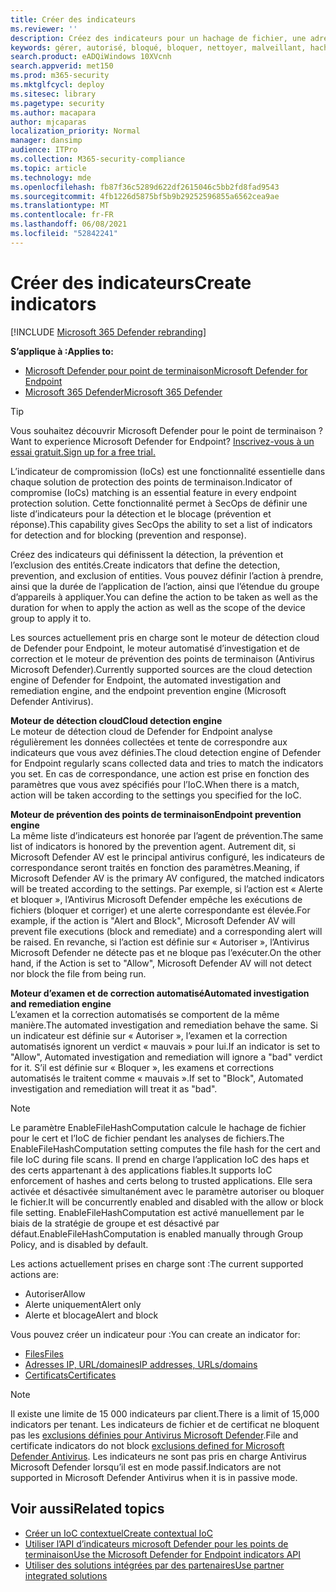 ```yaml
---
title: Créer des indicateurs
ms.reviewer: ''
description: Créez des indicateurs pour un hachage de fichier, une adresse IP, des URL ou des domaines qui définissent la détection, la prévention et l’exclusion des entités.
keywords: gérer, autorisé, bloqué, bloquer, nettoyer, malveillant, hachage de fichier, adresse IP, url, domaine
search.product: eADQiWindows 10XVcnh
search.appverid: met150
ms.prod: m365-security
ms.mktglfcycl: deploy
ms.sitesec: library
ms.pagetype: security
ms.author: macapara
author: mjcaparas
localization_priority: Normal
manager: dansimp
audience: ITPro
ms.collection: M365-security-compliance
ms.topic: article
ms.technology: mde
ms.openlocfilehash: fb87f36c5289d622df2615046c5bb2fd8fad9543
ms.sourcegitcommit: 4fb1226d5875bf5b9b29252596855a6562cea9ae
ms.translationtype: MT
ms.contentlocale: fr-FR
ms.lasthandoff: 06/08/2021
ms.locfileid: "52842241"
---
```

# <a name="create-indicators"></a><span data-ttu-id="b0549-104">Créer des indicateurs</span><span class="sxs-lookup"><span data-stu-id="b0549-104">Create indicators</span></span>

[!INCLUDE [Microsoft 365 Defender rebranding](../../includes/microsoft-defender.md)]

<span data-ttu-id="b0549-105">**S’applique à :**</span><span class="sxs-lookup"><span data-stu-id="b0549-105">**Applies to:**</span></span>
- [<span data-ttu-id="b0549-106">Microsoft Defender pour point de terminaison</span><span class="sxs-lookup"><span data-stu-id="b0549-106">Microsoft Defender for Endpoint</span></span>](https://go.microsoft.com/fwlink/p/?linkid=2154037)
- [<span data-ttu-id="b0549-107">Microsoft 365 Defender</span><span class="sxs-lookup"><span data-stu-id="b0549-107">Microsoft 365 Defender</span></span>](https://go.microsoft.com/fwlink/?linkid=2118804)


> [!TIP]
> <span data-ttu-id="b0549-108">Vous souhaitez découvrir Microsoft Defender pour le point de terminaison ?</span><span class="sxs-lookup"><span data-stu-id="b0549-108">Want to experience Microsoft Defender for Endpoint?</span></span> [<span data-ttu-id="b0549-109">Inscrivez-vous à un essai gratuit.</span><span class="sxs-lookup"><span data-stu-id="b0549-109">Sign up for a free trial.</span></span>](https://www.microsoft.com/WindowsForBusiness/windows-atp?ocid=docs-wdatp-automationexclusionlist-abovefoldlink)

<span data-ttu-id="b0549-110">L’indicateur de compromission (IoCs) est une fonctionnalité essentielle dans chaque solution de protection des points de terminaison.</span><span class="sxs-lookup"><span data-stu-id="b0549-110">Indicator of compromise (IoCs) matching is an essential feature in every endpoint protection solution.</span></span> <span data-ttu-id="b0549-111">Cette fonctionnalité permet à SecOps de définir une liste d’indicateurs pour la détection et le blocage (prévention et réponse).</span><span class="sxs-lookup"><span data-stu-id="b0549-111">This capability gives SecOps the ability to set a list of indicators for detection and for blocking (prevention and response).</span></span>

<span data-ttu-id="b0549-112">Créez des indicateurs qui définissent la détection, la prévention et l’exclusion des entités.</span><span class="sxs-lookup"><span data-stu-id="b0549-112">Create indicators that define the detection, prevention, and exclusion of entities.</span></span> <span data-ttu-id="b0549-113">Vous pouvez définir l’action à prendre, ainsi que la durée de l’application de l’action, ainsi que l’étendue du groupe d’appareils à appliquer.</span><span class="sxs-lookup"><span data-stu-id="b0549-113">You can define the action to be taken as well as the duration for when to apply the action as well as the scope of the device group to apply it to.</span></span>

<span data-ttu-id="b0549-114">Les sources actuellement pris en charge sont le moteur de détection cloud de Defender pour Endpoint, le moteur automatisé d’investigation et de correction et le moteur de prévention des points de terminaison (Antivirus Microsoft Defender).</span><span class="sxs-lookup"><span data-stu-id="b0549-114">Currently supported sources are the cloud detection engine of Defender for Endpoint, the automated investigation and remediation engine, and the endpoint prevention engine (Microsoft Defender Antivirus).</span></span>

<span data-ttu-id="b0549-115">**Moteur de détection cloud**</span><span class="sxs-lookup"><span data-stu-id="b0549-115">**Cloud detection engine**</span></span><br>
<span data-ttu-id="b0549-116">Le moteur de détection cloud de Defender for Endpoint analyse régulièrement les données collectées et tente de correspondre aux indicateurs que vous avez définies.</span><span class="sxs-lookup"><span data-stu-id="b0549-116">The cloud detection engine of Defender for Endpoint regularly scans collected data and tries to match the indicators you set.</span></span> <span data-ttu-id="b0549-117">En cas de correspondance, une action est prise en fonction des paramètres que vous avez spécifiés pour l’IoC.</span><span class="sxs-lookup"><span data-stu-id="b0549-117">When there is a match, action will be taken according to the settings you specified for the IoC.</span></span>

<span data-ttu-id="b0549-118">**Moteur de prévention des points de terminaison**</span><span class="sxs-lookup"><span data-stu-id="b0549-118">**Endpoint prevention engine**</span></span><br>
<span data-ttu-id="b0549-119">La même liste d’indicateurs est honorée par l’agent de prévention.</span><span class="sxs-lookup"><span data-stu-id="b0549-119">The same list of indicators is honored by the prevention agent.</span></span> <span data-ttu-id="b0549-120">Autrement dit, si Microsoft Defender AV est le principal antivirus configuré, les indicateurs de correspondance seront traités en fonction des paramètres.</span><span class="sxs-lookup"><span data-stu-id="b0549-120">Meaning, if Microsoft Defender AV is the primary AV configured, the matched indicators will be treated according to the settings.</span></span> <span data-ttu-id="b0549-121">Par exemple, si l’action est « Alerte et bloquer », l’Antivirus Microsoft Defender empêche les exécutions de fichiers (bloquer et corriger) et une alerte correspondante est élevée.</span><span class="sxs-lookup"><span data-stu-id="b0549-121">For example, if the action is "Alert and Block", Microsoft Defender AV will prevent file executions (block and remediate) and a corresponding alert will be raised.</span></span> <span data-ttu-id="b0549-122">En revanche, si l’action est définie sur « Autoriser », l’Antivirus Microsoft Defender ne détecte pas et ne bloque pas l’exécuter.</span><span class="sxs-lookup"><span data-stu-id="b0549-122">On the other hand, if the Action is set to "Allow", Microsoft Defender AV will not detect nor block the file from being run.</span></span>

<span data-ttu-id="b0549-123">**Moteur d’examen et de correction automatisé**</span><span class="sxs-lookup"><span data-stu-id="b0549-123">**Automated investigation and remediation engine**</span></span><BR>
<span data-ttu-id="b0549-124">L’examen et la correction automatisés se comportent de la même manière.</span><span class="sxs-lookup"><span data-stu-id="b0549-124">The automated investigation and remediation behave the same.</span></span> <span data-ttu-id="b0549-125">Si un indicateur est définie sur « Autoriser », l’examen et la correction automatisés ignorent un verdict « mauvais » pour lui.</span><span class="sxs-lookup"><span data-stu-id="b0549-125">If an indicator is set to "Allow", Automated investigation and remediation will ignore a "bad" verdict for it.</span></span> <span data-ttu-id="b0549-126">S’il est définie sur « Bloquer », les examens et corrections automatisés le traitent comme « mauvais ».</span><span class="sxs-lookup"><span data-stu-id="b0549-126">If set to "Block", Automated investigation and remediation will treat it as "bad".</span></span>

> [!NOTE]
> <span data-ttu-id="b0549-127">Le paramètre EnableFileHashComputation calcule le hachage de fichier pour le cert et l’IoC de fichier pendant les analyses de fichiers.</span><span class="sxs-lookup"><span data-stu-id="b0549-127">The EnableFileHashComputation setting computes the file hash for the cert and file IoC during file scans.</span></span> <span data-ttu-id="b0549-128">Il prend en charge l’application IoC des haps et des certs appartenant à des applications fiables.</span><span class="sxs-lookup"><span data-stu-id="b0549-128">It supports IoC enforcement of hashes and certs belong to trusted applications.</span></span> <span data-ttu-id="b0549-129">Elle sera activée et désactivée simultanément avec le paramètre autoriser ou bloquer le fichier.</span><span class="sxs-lookup"><span data-stu-id="b0549-129">It will be concurrently enabled and disabled with the allow or block file setting.</span></span> <span data-ttu-id="b0549-130">EnableFileHashComputation est activé manuellement par le biais de la stratégie de groupe et est désactivé par défaut.</span><span class="sxs-lookup"><span data-stu-id="b0549-130">EnableFileHashComputation is enabled manually through Group Policy, and is disabled by default.</span></span>


<span data-ttu-id="b0549-131">Les actions actuellement prises en charge sont :</span><span class="sxs-lookup"><span data-stu-id="b0549-131">The current supported actions are:</span></span>
- <span data-ttu-id="b0549-132">Autoriser</span><span class="sxs-lookup"><span data-stu-id="b0549-132">Allow</span></span>
- <span data-ttu-id="b0549-133">Alerte uniquement</span><span class="sxs-lookup"><span data-stu-id="b0549-133">Alert only</span></span>
- <span data-ttu-id="b0549-134">Alerte et blocage</span><span class="sxs-lookup"><span data-stu-id="b0549-134">Alert and block</span></span>


<span data-ttu-id="b0549-135">Vous pouvez créer un indicateur pour :</span><span class="sxs-lookup"><span data-stu-id="b0549-135">You can create an indicator for:</span></span>
- [<span data-ttu-id="b0549-136">Files</span><span class="sxs-lookup"><span data-stu-id="b0549-136">Files</span></span>](indicator-file.md)
- [<span data-ttu-id="b0549-137">Adresses IP, URL/domaines</span><span class="sxs-lookup"><span data-stu-id="b0549-137">IP addresses, URLs/domains</span></span>](indicator-ip-domain.md)
- [<span data-ttu-id="b0549-138">Certificats</span><span class="sxs-lookup"><span data-stu-id="b0549-138">Certificates</span></span>](indicator-certificates.md)


> [!NOTE]
> <span data-ttu-id="b0549-139">Il existe une limite de 15 000 indicateurs par client.</span><span class="sxs-lookup"><span data-stu-id="b0549-139">There is a limit of 15,000 indicators per tenant.</span></span> <span data-ttu-id="b0549-140">Les indicateurs de fichier et de certificat ne bloquent pas les [exclusions définies pour Antivirus Microsoft Defender](/windows/security/threat-protection/microsoft-defender-antivirus/configure-exclusions-microsoft-defender-antivirus).</span><span class="sxs-lookup"><span data-stu-id="b0549-140">File and certificate indicators do not block [exclusions defined for Microsoft Defender Antivirus](/windows/security/threat-protection/microsoft-defender-antivirus/configure-exclusions-microsoft-defender-antivirus).</span></span> <span data-ttu-id="b0549-141">Les indicateurs ne sont pas pris en charge Antivirus Microsoft Defender lorsqu’il est en mode passif.</span><span class="sxs-lookup"><span data-stu-id="b0549-141">Indicators are not supported in Microsoft Defender Antivirus when it is in passive mode.</span></span> 


## <a name="related-topics"></a><span data-ttu-id="b0549-142">Voir aussi</span><span class="sxs-lookup"><span data-stu-id="b0549-142">Related topics</span></span>

- [<span data-ttu-id="b0549-143">Créer un IoC contextuel</span><span class="sxs-lookup"><span data-stu-id="b0549-143">Create contextual IoC</span></span>](respond-file-alerts.md#add-indicator-to-block-or-allow-a-file)
- [<span data-ttu-id="b0549-144">Utiliser l’API d’indicateurs microsoft Defender pour les points de terminaison</span><span class="sxs-lookup"><span data-stu-id="b0549-144">Use the Microsoft Defender for Endpoint indicators API</span></span>](ti-indicator.md)
- [<span data-ttu-id="b0549-145">Utiliser des solutions intégrées par des partenaires</span><span class="sxs-lookup"><span data-stu-id="b0549-145">Use partner integrated solutions</span></span>](partner-applications.md)
